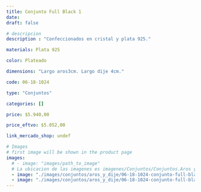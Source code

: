 ```yaml
---
title: Conjunto Full Black 1
date: 
draft: false

# descripcion
description : "Confeccionados en cristal y plata 925."

materials: Plata 925

color: Plateado

dimensions: "Largo aros3cm. Largo dije 4cm."

code: 06-18-1024

type: "Conjuntos"

categories: []

price: $5.940,00

price_eftvo: $5.052,00

link_mercado_shop: undef

# Images
# first image will be shown in the product page
images:
  # - image: "images/path_to_image"
  # La ubicacion de las imagenes es imagenes/Conjuntos/Conjuntos.Aros y Dije/06-18-1024-conjunto-full-black-1
  - image: "./images/conjuntos/aros_y_dije/06-18-1024-conjunto-full-black-1_a.jpg"
  - image: "./images/conjuntos/aros_y_dije/06-18-1024-conjunto-full-black-1_b.jpg"
---
```

